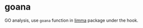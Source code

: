goana
=====

GO analysis, use `goana` function in
[limma](http://bioconductor.org/packages/release/bioc/html/limma.html) package
under the hook.

